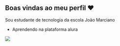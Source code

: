 ## Boas vindas ao meu perfil ❤️

Sou estudante de tecnologia da escola João Marciano 

- Aprendendo na plataforma alura


![](https://media1.tenor.com/m/toCrckEVazsAAAAC/hi-ariel.gif)

